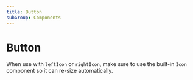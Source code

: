 ```yaml
---
title: Button
subGroup: Components
---
```


# Button

When use with `leftIcon` or `rightIcon`, make sure to use the built-in `Icon` component so it can re-size automatically.

<Demo src="./demos/demo1.tsx" />

<TsInfo src="./index.tsx" name="ButtonProps" />
